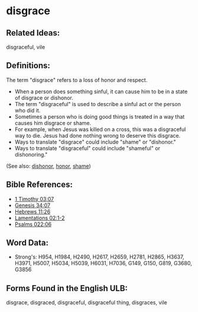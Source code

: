 # disgrace

## Related Ideas:

disgraceful, vile

## Definitions:

The term "disgrace" refers to a loss of honor and respect.

* When a person does something sinful, it can cause him to be in a state of disgrace or dishonor.
* The term "disgraceful" is used to describe a sinful act or the person who did it.
* Sometimes a person who is doing good things is treated in a way that causes him disgrace or shame.
* For example, when Jesus was killed on a cross, this was a disgraceful way to die. Jesus had done nothing wrong to deserve this disgrace.
* Ways to translate "disgrace" could include "shame" or "dishonor."
* Ways to translate "disgraceful" could include "shameful" or dishonoring."

(See also: [dishonor](../other/dishonor.md), [honor](../kt/honor.md), [shame](../other/shame.md))

## Bible References:

* [1 Timothy 03:07](rc://en/tn/help/1ti/03/07)
* [Genesis 34:07](rc://en/tn/help/gen/34/07)
* [Hebrews 11:26](rc://en/tn/help/heb/11/26)
* [Lamentations 02:1-2](rc://en/tn/help/lam/02/01)
* [Psalms 022:06](rc://en/tn/help/psa/022/06)

## Word Data:

* Strong's: H954, H1984, H2490, H2617, H2659, H2781, H2865, H3637, H3971, H5007, H5034, H5039, H6031, H7036, G149, G150, G819, G3680, G3856

## Forms Found in the English ULB:

disgrace, disgraced, disgraceful, disgraceful thing, disgraces, vile



